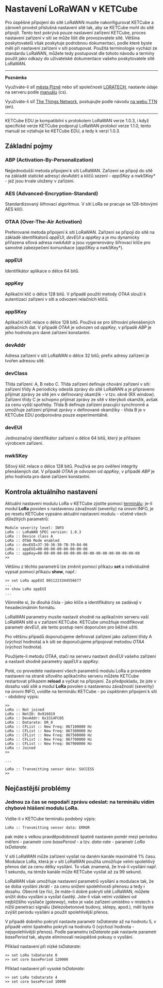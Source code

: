# Nastavení LoRaWAN v KETCube

Pro úspěšné připojení do sítě LoRaWAN musíte nakonfigurovat KETCube a zároveň provést příslušná nastavení sítě tak, aby se KETCube mohl do sítě připojit. Tento text pokrývá pouze nastavení zařízení KETCube, proces nastavení zařízení v síti se může lišit dle provozovatele sítě. Většina poskytovatelů však poskytuje podrobnou dokumentaci, podle které byste měli při nastavení zařízení v síti postupovat. Použitá terminologie vychází ze standardu LoRaWAN, můžete tedy postupovat dle tohoto návodu a termíny použít jako odkazy do uživatelské dokumentace vašeho poskytovatele sítě LoRaWAN. 

---
**Poznámka**

Využíváte-li síť [města Plzně](https://lora.plzen.eu/) nebo síť společnosti [LORATECH](https://app.loratech.cz), nastavte údaje na serveru podle [manuálu](https://app.loratech.cz/manual.pdf) (cs).

Využíváte-li síť [The Things Network](https://www.thethingsnetwork.org/), postupujte podle návodu [na webu TTN](https://www.thethingsnetwork.org/docs/devices) (en).

---

KETCube EDU je kompatibilní s protokolem LoRaWAN verze 1.0.3, i když specifické verze KETCube podporují LoRaWAN protokol verze 1.1.0, tento manuál se vztahuje ke KETCube EDU, a tedy k verzi 1.0.3.

## Základní pojmy

### ABP (Activation-By-Personalization)
Nejjednodušší metoda připojení k síti LoRaWAN. Zařízení se připojí do sítě na základě statické adresy( *devAddr*) a klíčů sezení - *appSKey* a nwkSKey* - jež jsou trvale uloženy v zařízení.

### AES (Advanced-Encryption-Standard)
Standardizovaný šifrovací algoritmus. V síti LoRa se pracuje se 128-bitovými AES klíči.

### OTAA (Over-The-Air Activation)
Preferované metoda připojení k síti LoRaWAN. Zařízení se připojí do sítě na základě identifikátorů *appEUI*, *devEUI* a *appKey* a je mu dynamicky přiřazena síťová adresa *nwkAddr* a jsou vygenerovány šifrovací klíče pro samotné zabezpečení komunikace (*appSKey* a nwkSKey*).

### appEUI
Identifikátor aplikace o délce 64 bitů.

### appKey
Aplikační klíč o délce 128 bitů. V případě použití metody *OTAA* slouží k autentizaci zařízení v síti a odvození relačních klíčů.

### appSKey
Aplikační klíč relace o délce 128 bitů. Používá se pro šifrování přenášených aplikačních dat. V případě *OTAA* je odvozen od *appKey*, v případě *ABP* je jeho hodnota pro dané zařízení konstantní.

### devAddr
Adresa zařízení v síti LoRaWAN o délce 32 bitů; prefix adresy zařízení je tvořen adresou sítě.

### devClass
Třída zařízení: A, B nebo C. Třída zařízení definuje chování zařízení v síti: zařízení třídy A periodicky odesílá zprávy do sítě LoRaWAN a je připraveno přijímat zprávy ze sítě jen v definovaný okamžik - v tzv. okně (RX window). Zařízení třídy C je schopno pŕijímat zprávy ze sítě v kterýkoli okamžik, avšak za cenu vyšší spotřeby. Třída B definuje zařízení pracující synchronně a umožňuje zařízení přijímat zprávy v definované okamžiky - třída B je v KETCube EDU podporována pouze experimentálně.

### devEUI
Jednoznačný identifikátor zařízení o délce 64 bitů, který je přiřazen výrobcem zařízení.

### nwkSKey
Síťový klíč relace o délce 128 bitů. Používá se pro ověření integrity přenášených dat. V případě *OTAA* je odvozen od *appKey*, v případě *ABP* je jeho hodnota pro dané zařízení konstantní.

## Kontrola aktuálního nastavení
Aktuální nastavení modulu LoRa v KETCube zjistíte pomocí [terminálu](settings.md): je-li modul **LoRa** povolen s nastavenou závažností (severity) na úrovni INFO, je po resetu KETCube vypsáno aktuální nastavení modulu - včetně všech důležitých parametrů:

```
Module severity level: INFO
LoRa :: LoRaWAN SPEC version: 1.0.3
LoRa :: Device class A
LoRa :: OTAA Mode enabled
LoRa :: devEUI=37-30-36-30-7B-39-84-06
LoRa :: appEUI=00-00-00-00-00-00-00-00
LoRa :: appKey=00-00-00-00-00-00-00-00-00-00-00-00-00-00-00-00
>>
```

Většinu z těchto parametrů lze změnit pomocí příkazu **set** a individuálně vypsat pomocí příkazu **show**, např.:

```
>> set LoRa appEUI 0011223344556677
...
>> show LoRa appEUI
...
```

Všimněte si, že dlouhá čísla - jako klíče a identifikátory se zadávají v hexadecimálním formátu. 

LoRaWAN parametry musíte nastavit shodně na aplikačním serveru vaší LoRaWAN sítě a v zařízení KETCube. KETCube umožňuje modifikovat parametr *devEUI*, ale tento postup není doporučen pro běžné užití.

Pro většinu případů doporučujeme definovat zařízení jako zařízení třídy A (výchozí hodnota) a k síti se doporučujeme připojovat metodou *OTAA* (výchozí hodnota).

Použijete-li metodu *OTAA*, stačí na serveru nastavit *devEUI* vašeho zařízení a nastavit shodně parametry *appEUI* a *appKey*.

Poté, co provedete nastavení všech parametrů modulu LoRa a provedete nastavení na straně síťového aplikačního serveru můžete KETCube restartovat příkazem **reload** a vyčkat na připojení. Za předpokladu, že jste v dosahu vaší sítě a modul **LoRa** povolen s nastavenou závažností (severity) na úrovni INFO, uvidíte na terminálu KETCube - po úspěšném připojení k síti - obdobný výpis:

```
>>
LoRa :: Not joined
LoRa :: NetID: 0x916019
LoRa :: DevAddr: 0x3314FC05
LoRa :: Datarate: DR_0
LoRa :: CFList :: New Freq: 867100000 Hz
LoRa :: CFList :: New Freq: 867300000 Hz
LoRa :: CFList :: New Freq: 867500000 Hz
LoRa :: CFList :: New Freq: 867700000 Hz
LoRa :: CFList :: New Freq: 867900000 Hz
LoRa :: Joined
>>

...

LoRa :: Transmitting sensor data: SUCCESS
>>
```

## Nejčastější problémy

### Jednou za čas se nepodaří zprávu odeslat: na terminálu vidím chybové hlášení modulu LoRa.

Vidíte-li v KETCube terminálu podobný výpis:

```
LoRa :: Transmitting sensor data: ERROR
```
pak máte s velkou pravděpodobností špatně nastaven poměr mezi periodou měření - parametr *core basePeriod* -  a tzv. *data-rate* - parametr *LoRa txDatarate*.

V síti LoRaWAN může zařízení vysílat na daném kanále maximálně 1% času. Modulace LoRa, která je v síti LoRaWAN použita umožňuje velmi spolehlivý přenos dat za cenu délky vysílání. To však znamená, že trvá-li vysílání např. 1 sekundu, na témže kanále může KETCube vysílat až za 99 sekund. 

LoRaWAN však umožňuje nastavení parametrů vysílání a modulace tak, že se doba vysílání zkrátí - za cenu snížení spolehlivosti přenosu a tedy i dosahu. Obecně lze říci, že máte-li dobré pokrytí sítě LoRaWAN, můžete snížit dobu vysílání a vysílat častěji. Jste-li však velmi vzdáleni od nejbližšího vysílače (*gateway*), nebo je vaše zařízení umístěno v místech s nižší penetrací signálu (železobetonové budovy, sklepy, apod.), měli byste zvýšit periodu vysílání a použít spolehlivější přenos.

V případě dobrého pokrytí nastavte parametr *txDatarate* až na hodnotu 5, v případě velmi špatného pokrytí na hodnotu 0 (výchozí hodnota - nejspolehlivější přenos). Podle parametru *txDatarate* pak nastavte parametr *basePeriod* tak, abyste eliminovali neúspěšné pokusy o vysílání.

Příklad nastavení při nízké *txDatarate*:

```
>> set LoRa txDatarate 0
>> set core basePeriod 120000
```

Příklad nastavení při vysoké *txDatarate*:

```
>> set LoRa txDatarate 4
>> set core basePeriod 10000
```
